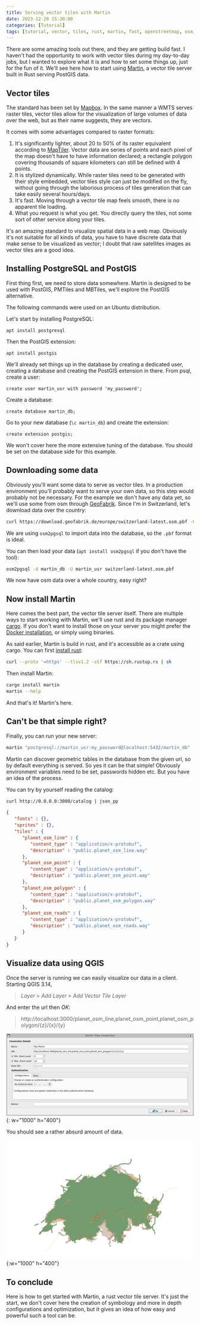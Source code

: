 ```yaml
---
title: Serving vector tiles with Martin
date: 2023-12-20 15:30:00
categories: [Tutorial]
tags: [tutorial, vector, tiles, rust, martin, fast, openstreetmap, osm, map, opensource, postgis]     # TAG names should always be lowercase
---
```


There are some amazing tools out there, and they are getting build fast. I haven't had the opportunity to work with vector tiles during my day-to-day jobs, but I wanted to explore what it is and how to set some things up, just for the fun of it. We'll see here how to start using [Martin](https://github.com/maplibre/martin), a vector tile server built in Rust serving PostGIS data.

## Vector tiles

The standard has been set by [Mapbox](https://www.mapbox.com/). In the same manner a WMTS serves raster tiles, vector tiles allow for the visualization of large volumes of data over the web, but as their name suggests, they are vectors. 

It comes with some advantages compared to raster formats:
1. It's significantly lighter, about 20 to 50% of its raster equivalent according to [MapTiler](https://documentation.maptiler.com/hc/en-us/articles/4411234458385-Raster-vs-Vector-Map-Tiles-What-Is-the-Difference-Between-the-Two-Data-Types-). Vector data are series of points and each pixel of the map doesn't have to have information declared; a rectangle polygon covering thousands of square kilometers can still be defined with 4 points.
2. It is stylized dynamically. While raster tiles need to be generated with their style embedded, vector tiles style can just be modified on the fly, without going through the laborious process of tiles generation that can take easily several hours/days.
3. It's fast. Moving through a vector tile map feels smooth, there is no apparent tile loading.
4. What you request is what you get. You directly query the tiles, not some sort of other service along your tiles.

It's an amazing standard to visualize spatial data in a web map. Obviously it's not suitable for all kinds of data, you have to have discrete data that make sense to be visualized as vector; I doubt that raw satellites images as vector tiles are a good idea.

## Installing PostgreSQL and PostGIS

First thing first, we need to store data somewhere. Martin is designed to be used with PostGIS, PMTiles and MBTiles, we'll explore the PostGIS alternative.

The following commands were used on an Ubuntu distribution.

Let's start by installing PostgreSQL:

```shell
apt install postgresql
```

Then the PostGIS extension:

```shell
apt install postgis
```

We'll already set things up in the database by creating a dedicated user, creating a database and creating the PostGIS extension in there. From psql, create a user:

```postgres
create user martin_usr with password 'my_password';
```

Create a database:
```postgres
create database martin_db;
```

Go to your new database (`\c martin_db`) and create the extension:
```postgres
create extension postgis;
```

We won't cover here the more extensive tuning of the database. You should be set on the database side for this example. 

## Downloading some data

Obviously you'll want some data to serve as vector tiles. In a production environment you'll probably want to serve your own data, so this step would probably not be necessary. For the example we don't have any data yet, so we'll use some from osm through [GeoFabrik](https://download.geofabrik.de/). Since I'm in Switzerland, let's download data over the country:

```sh
curl https://download.geofabrik.de/europe/switzerland-latest.osm.pbf -O
```

We are using `osm2pgsql` to import data into the database, so the `.pbf` format is ideal.

You can then load your data (`apt install osm2pgsql` if you don't have the tool):

```sh
osm2pgsql -d martin_db -U martin_usr switzerland-latest.osm.pbf
```

We now have osm data over a whole country, easy right?

## Now install Martin

Here comes the best part, the vector tile server itself. There are multiple ways to start working with Martin, we'll use rust and its package manager [cargo](https://doc.rust-lang.org/book/ch01-03-hello-cargo.html). If you don't want to install those on your server you might prefer the [Docker installation](https://maplibre.org/martin/run-with-docker.html), or simply using binaries.

As said earlier, Martin is build in rust, and it's accessible as a crate using cargo. You can first [install rust](https://www.rust-lang.org/tools/install):

```sh
curl --proto '=https' --tlsv1.2 -sSf https://sh.rustup.rs | sh
```

Then install Martin:

```sh
cargo install martin
martin --help
```

And that's it! Martin's here.

## Can't be that simple right?

Finally, you can run your new server:

```sh
martin "postgresql://martin_usr:my_password@localhost:5432/martin_db"
```

Martin can discover geometric tables in the database from the given url, so by default everything is served. So yes it can be that simple! Obviously environment variables need to be set, passwords hidden etc. But you have an idea of the process.

You can try by yourself reading the catalog:

```sh
curl http://0.0.0.0:3000/catalog | json_pp
```

```json
{
   "fonts" : {},
   "sprites" : {},
   "tiles" : {
      "planet_osm_line" : {
         "content_type" : "application/x-protobuf",
         "description" : "public.planet_osm_line.way"
      },
      "planet_osm_point" : {
         "content_type" : "application/x-protobuf",
         "description" : "public.planet_osm_point.way"
      },
      "planet_osm_polygon" : {
         "content_type" : "application/x-protobuf",
         "description" : "public.planet_osm_polygon.way"
      },
      "planet_osm_roads" : {
         "content_type" : "application/x-protobuf",
         "description" : "public.planet_osm_roads.way"
      }
   }
}
```

## Visualize data using QGIS

Once the server is running we can easily visualize our data in a client. Starting QGIS 3.14, 

> _Layer_ > _Add Layer_ > _Add Vector Tile Layer_

And enter the url then _OK_:

> http://localhost:3000/planet_osm_line,planet_osm_point,planet_osm_polygon/{z}/{x}/{y}

![add-vector-tiles](/assets/img/posts/2023-12-20-vector-tiles-with-martin/add-vector-tiles.png){: w="1000" h="400"}

You should see a rather absurd amount of data.

![visualization](/assets/img/posts/2023-12-20-vector-tiles-with-martin/visualization.png){:w="1000" h="400"}

## To conclude

Here is how to get started with Martin, a rust vector tile server. It's just the start, we don't cover here the creation of symbology and more in depth configurations and optimization, but it gives an idea of how easy and powerful such a tool can be.